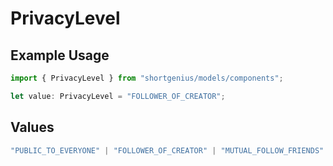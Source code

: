 # PrivacyLevel

## Example Usage

```typescript
import { PrivacyLevel } from "shortgenius/models/components";

let value: PrivacyLevel = "FOLLOWER_OF_CREATOR";
```

## Values

```typescript
"PUBLIC_TO_EVERYONE" | "FOLLOWER_OF_CREATOR" | "MUTUAL_FOLLOW_FRIENDS" | "SELF_ONLY"
```